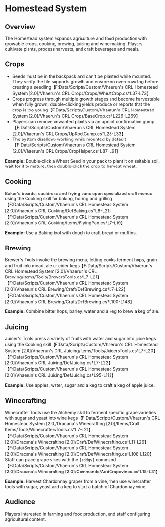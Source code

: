# Homestead System

## Overview
The Homestead system expands agriculture and food production with growable crops, cooking, brewing, juicing and wine making. Players cultivate plants, process harvests, and craft beverages and meals.

## Crops
- Seeds must be in the backpack and can't be planted while mounted. They verify the tile supports growth and ensure no overcrowding before creating a seedling【F:Data/Scripts/Custom/Vhaerun's CRL Homestead System [2.0]/Vhaerun's CRL Crops/Crops/WheatCrop.cs†L37-L73】
- Crops progress through multiple growth stages and become harvestable when fully grown; double‑clicking yields produce or reports that the crop is too young【F:Data/Scripts/Custom/Vhaerun's CRL Homestead System [2.0]/Vhaerun's CRL Crops/BaseCrop.cs†L226-L269】
- Players can remove unwanted plants via an uproot confirmation gump【F:Data/Scripts/Custom/Vhaerun's CRL Homestead System [2.0]/Vhaerun's CRL Crops/UpRootGump.cs†L28-L33】
- The system disallows working while mounted by default【F:Data/Scripts/Custom/Vhaerun's CRL Homestead System [2.0]/Vhaerun's CRL Crops/CropHelper.cs†L87-L91】

**Example:** Double‑click a Wheat Seed in your pack to plant it on suitable soil, wait for it to mature, then double‑click the crop to harvest wheat.

## Cooking
Baker's boards, cauldrons and frying pans open specialized craft menus using the Cooking skill for baking, boiling and grilling【F:Data/Scripts/Custom/Vhaerun's CRL Homestead System [2.0]/Vhaerun's CRL Cooking/DefBaking.cs†L8-L21】【F:Data/Scripts/Custom/Vhaerun's CRL Homestead System [2.0]/Vhaerun's CRL Cooking/Items/FryingPan.cs†L7-L19】

**Example:** Use a Baking tool with dough to craft bread or muffins.

## Brewing
Brewer's Tools invoke the brewing menu, letting cooks ferment hops, grain and fruit into mead, ale or cider kegs【F:Data/Scripts/Custom/Vhaerun's CRL Homestead System [2.0]/Vhaerun's CRL Brewing/Items/Tools/BrewersTools.cs†L7-L21】【F:Data/Scripts/Custom/Vhaerun's CRL Homestead System [2.0]/Vhaerun's CRL Brewing/Craft/DefBrewing.cs†L7-L22】【F:Data/Scripts/Custom/Vhaerun's CRL Homestead System [2.0]/Vhaerun's CRL Brewing/Craft/DefBrewing.cs†L100-L148】

**Example:** Combine bitter hops, barley, water and a keg to brew a keg of ale.

## Juicing
Juicer's Tools press a variety of fruits with water and sugar into juice kegs using the Cooking skill【F:Data/Scripts/Custom/Vhaerun's CRL Homestead System [2.0]/Vhaerun's CRL Juicing/Items/Tools/JuicersTools.cs†L7-L20】【F:Data/Scripts/Custom/Vhaerun's CRL Homestead System [2.0]/Vhaerun's CRL Juicing/DefJuicing.cs†L7-L22】【F:Data/Scripts/Custom/Vhaerun's CRL Homestead System [2.0]/Vhaerun's CRL Juicing/DefJuicing.cs†L95-L113】

**Example:** Use apples, water, sugar and a keg to craft a keg of apple juice.

## Winecrafting
Winecrafter Tools use the Alchemy skill to ferment specific grape varieties with sugar and yeast into wine kegs【F:Data/Scripts/Custom/Vhaerun's CRL Homestead System [2.0]/Dracana's Winecrafting [2.0]/Items/Craft Items/Tools/WinecraftersTools.cs†L7-L21】【F:Data/Scripts/Custom/Vhaerun's CRL Homestead System [2.0]/Dracana's Winecrafting [2.0]/Craft/DefWinecrafting.cs†L11-L26】【F:Data/Scripts/Custom/Vhaerun's CRL Homestead System [2.0]/Dracana's Winecrafting [2.0]/Craft/DefWinecrafting.cs†L108-L120】  
Staff can place grape vines with the `[addgv]` command【F:Data/Scripts/Custom/Vhaerun's CRL Homestead System [2.0]/Dracana's Winecrafting [2.0]/Commands/AddGrapevines.cs†L18-L31】

**Example:** Harvest Chardonnay grapes from a vine, then use winecrafter tools with sugar, yeast and a keg to start a batch of Chardonnay wine.

## Audience
Players interested in farming and food production, and staff configuring agricultural content.